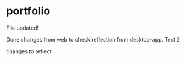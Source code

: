 # portfolio
File updated!

Done changes from web to check reflection from desktop-app.
Test 2

changes to reflect